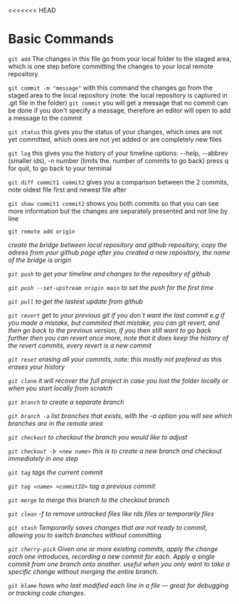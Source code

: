 <<<<<<< HEAD
# Basic Commands

`git add`  <file>
The changes in this file go from your local folder to the staged area, which is one step before committing the changes to your local remote repository

`git commit -m "message"`
with this command the changes go from the staged area to the local repository (note: the local repository is captured in .git file in the folder)
`git commit`
you will get a message that no commit can be done if you don't specify a message, therefore an editor will open to add a message to the commit

`git status`
this gives you the status of your changes, which ones are not yet committed, which ones are not yet added or are completely new files 

`git log`
this gives you the history of your timeline
options: --help, --abbrev (smaller ids), -n number (limits the. number of commits to go back)
press q for quit, to go back to your terminal

`git diff commit1 commit2`
gives you a comparison between the 2 commits, note oldest file first and newest file after

`git show commit1 commit2`
shows you both commits so that you can see more information but the changes are separately presented and not line by line

`git remote add origin` <address>
create the bridge between local repository and github repository, copy the adress from your github page after you created a new repository, the name of the bridge is origin

`git push`
to get your timeline and changes to the repository of github

`git push --set-upstream origin main`
to set the push for the first time

`git pull` 
to get the lastest update from github

`git revert`
get to your previous git if you don`t want the last commit
e.g if you made a mistake, but commited that mistake, you can git revert, and then go back to the previous version, if you then still want to go back further then you can revert once more, note that it does keep the history of the revert commits, every revert is a new commit

`git reset`
erasing all your commits, note: this mostly not prefered as this erases your history

`git clone`
it will recover the full project in case you lost the folder locally
or when you start locally from scratch 

`git branch` <new branch>
to create a separate branch

`git branch -a`
list branches that exists, with the -a option you will see which branches are in the remote area

`git checkout`
to checkout the branch you would like to adjust

`git checkout -b <new name>`
this is to create a new branch and checkout immediately in one step

`git tag`
tags the current commit

`git tag <name> <commitID>`
tag a previous commit

`git merge` <branchname>
to merge this branch to the checkout branch

`git clean` -f
to remove untracked files like rds files or temporarily files

`git stash`
Temporarily saves changes that are not ready to commit, allowing you to switch branches without committing.

`git cherry-pick` <commit>
Given one or more existing commits, apply the change each one introduces, recording a new commit for each. 
Apply a single commit from one branch onto another.
useful when you only want to take a specific change without merging the entire branch.

`git blame`
hows who last modified each line in a file — great for debugging or tracking code changes.
